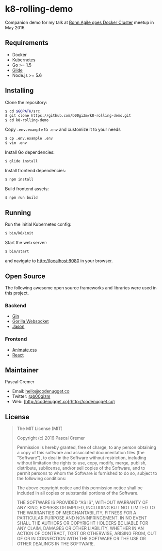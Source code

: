 # k8-rolling-demo

Companion demo for my talk at [Bonn Agile goes Docker Cluster](http://www.meetup.com/de-DE/Bonn-Agile/events/230821342/) meetup in May 2016.

## Requirements

* Docker
* Kubernetes
* Go >= 1.5
* [Glide](https://glide.sh/)
* Node.js >= 5.6

## Installing

Clone the repository:

```bash
$ cd $GOPATH/src
$ git clone https://github.com/b00giZm/k8-rolling-demo.git
$ cd k8-rolling-demo
```

Copy `.env.example` to `.env` and customize it to your needs

```bash
$ cp .env.example .env
$ vim .env
```

Install Go dependencies:

```bash
$ glide install
```

Install frontend dependencies:

```bash
$ npm install
```

Build frontend assets:

```bash
$ npm run build
```

## Running

Run the initial Kubernetes config:

```bash
$ bin/k8/init
```

Start the web server:

```bash
$ bin/start
```

and navigate to [http://localhost:8080](http://localhost:8080) in your browser.

## Open Source

The following awesome open source frameworks and libraries were used in this project.

### Backend

* [Gin](https://gin-gonic.github.io/gin/)
* [Gorilla Websocket](https://github.com/gorilla/websocket)
* [Jason](https://github.com/antonholmquist/jason)

### Frontend

* [Animate.css](http://daneden.github.io/animate.css/)
* [React](https://facebook.github.io/react/)

## Maintainer

Pascal Cremer

* Email: <hello@codenugget.co>
* Twitter: [@b00gizm](https://twitter.com/b00gizm)
* Web: [http://codenugget.co](http://codenugget.co)

## License

>The MIT License (MIT)
>
>Copyright (c) 2016 Pascal Cremer
>
>Permission is hereby granted, free of charge, to any person obtaining a copy
>of this software and associated documentation files (the "Software"), to deal
>in the Software without restriction, including without limitation the rights
>to use, copy, modify, merge, publish, distribute, sublicense, and/or sell
>copies of the Software, and to permit persons to whom the Software is
>furnished to do so, subject to the following conditions:
>
>The above copyright notice and this permission notice shall be included in all
>copies or substantial portions of the Software.
>
>THE SOFTWARE IS PROVIDED "AS IS", WITHOUT WARRANTY OF ANY KIND, EXPRESS OR IMPLIED, INCLUDING BUT NOT LIMITED TO THE WARRANTIES OF MERCHANTABILITY, FITNESS FOR A PARTICULAR PURPOSE AND NONINFRINGEMENT. IN NO EVENT SHALL THE AUTHORS OR COPYRIGHT HOLDERS BE LIABLE FOR ANY CLAIM, DAMAGES OR OTHER LIABILITY, WHETHER IN AN ACTION OF CONTRACT, TORT OR OTHERWISE, ARISING FROM, OUT OF OR IN CONNECTION WITH THE SOFTWARE OR THE USE OR OTHER DEALINGS IN THE SOFTWARE.